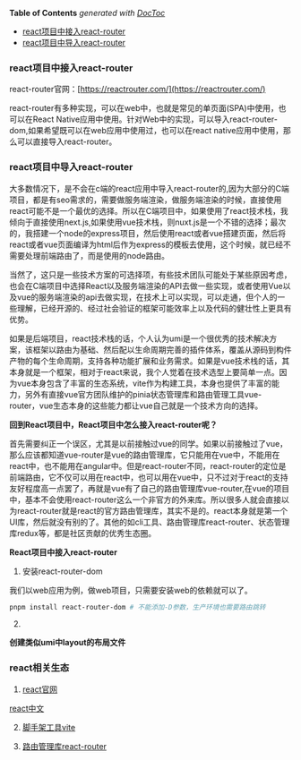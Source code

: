 <!-- START doctoc generated TOC please keep comment here to allow auto update -->
<!-- DON'T EDIT THIS SECTION, INSTEAD RE-RUN doctoc TO UPDATE -->
**Table of Contents**  *generated with [DocToc](https://github.com/thlorenz/doctoc)*

- [react项目中接入react-router](#react%E9%A1%B9%E7%9B%AE%E4%B8%AD%E6%8E%A5%E5%85%A5react-router)
- [react项目中导入react-router](#react%E9%A1%B9%E7%9B%AE%E4%B8%AD%E5%AF%BC%E5%85%A5react-router)

<!-- END doctoc generated TOC please keep comment here to allow auto update -->

### react项目中接入react-router

react-router官网：[https://reactrouter.com/](https://reactrouter.com/)

react-router有多种实现，可以在web中，也就是常见的单页面(SPA)中使用，也可以在React Native应用中使用。针对Web中的实现，可以导入react-router-dom,如果希望既可以在web应用中使用过，也可以在react native应用中使用，那么可以直接导入react-router。

### react项目中导入react-router

大多数情况下，是不会在c端的react应用中导入react-router的,因为大部分的C端项目，都是有seo需求的，需要做服务端渲染，做服务端渲染的时候，直接使用react可能不是一个最优的选择。所以在C端项目中，如果使用了react技术栈，我倾向于直接使用next.js,如果使用vue技术栈，则nuxt.js是一个不错的选择；最次的，我搭建一个node的express项目，然后使用react或者vue搭建页面，然后将react或者vue页面编译为html后作为express的模板去使用，这个时候，就已经不需要处理前端路由了，而是使用的node路由。

当然了，这只是一些技术方案的可选择项，有些技术团队可能处于某些原因考虑，也会在C端项目中选择React以及服务端渲染的API去做一些实现，或者使用Vue以及vue的服务端渲染的api去做实现，在技术上可以实现，可以走通，但个人的一些理解，已经开源的、经过社会验证的框架可能效率上以及代码的健壮性上更具有优势。

如果是后端项目，react技术栈的话，个人认为umi是一个很优秀的技术解决方案，该框架以路由为基础、然后配以生命周期完善的插件体系，覆盖从源码到构件产物的每个生命周期，支持各种功能扩展和业务需求。如果是vue技术栈的话，其本身就是一个框架，相对于react来说，我个人觉着在技术选型上要简单一点。因为vue本身包含了丰富的生态系统，vite作为构建工具，本身也提供了丰富的能力，另外有直接vue官方团队维护的pinia状态管理库和路由管理工具vue-router，vue生态本身的这些能力都让vue自己就是一个技术方向的选择。

**回到React项目中，React项目中怎么接入react-router呢？**

首先需要纠正一个误区，尤其是以前接触过vue的同学。如果以前接触过了vue，那么应该都知道vue-router是vue的路由管理库，它只能用在vue中，不能用在react中，也不能用在angular中。但是react-router不同，react-router的定位是前端路由，它不仅可以用在react中，也可以用在vue中，只不过对于react的支持友好程度高一点罢了，再就是vue有了自己的路由管理库vue-router,在vue的项目中，基本不会使用react-router这么一个非官方的外来库。所以很多人就会直接以为react-router就是react的官方路由管理库，其实不是的。react本身就是第一个UI库，然后就没有别的了。其他的如cli工具、路由管理库react-router、状态管理库redux等，都是社区贡献的优秀生态圈。

**React项目中接入react-router**

1. 安装react-router-dom

我们以web应用为例，做web项目，只需要安装web的依赖就可以了。

```bash
pnpm install react-router-dom # 不能添加-D参数，生产环境也需要路由跳转
```

2. 

**创建类似umi中layout的布局文件**

### react相关生态

1. [react官网](https://react.dev/)

[react中文](https://zh-hans.react.dev/)

2. [脚手架工具vite](https://cn.vitejs.dev/)

3. [路由管理库react-router](https://reactrouter.com/)